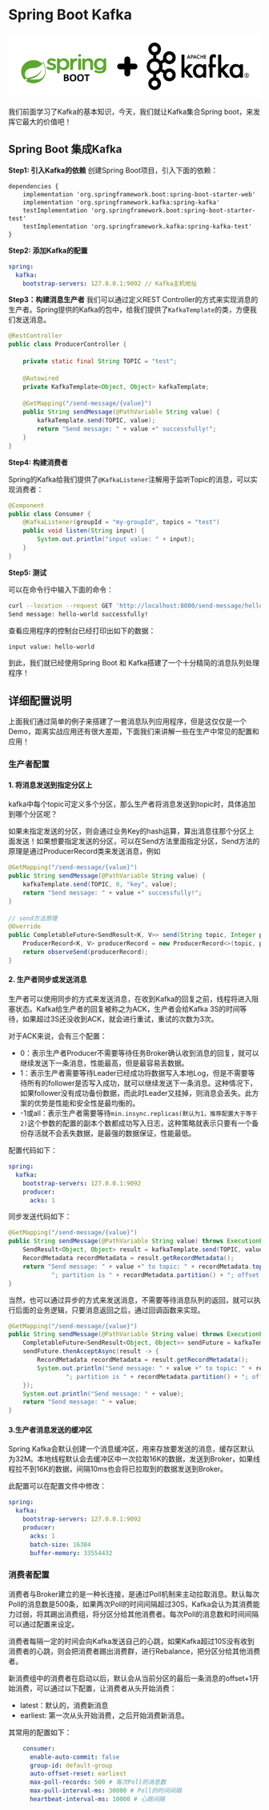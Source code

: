 # Spring Boot Kafka

![spring-boot-kafka](../images/spring-boot-kafka.webp)

我们前面学习了Kafka的基本知识，今天，我们就让Kafka集合Spring boot，来发挥它最大的价值吧！

## Spring Boot 集成Kafka

**Step1: 引入Kafka的依赖**
创建Spring Boot项目，引入下面的依赖：
```
dependencies {
	implementation 'org.springframework.boot:spring-boot-starter-web'
	implementation 'org.springframework.kafka:spring-kafka'
	testImplementation 'org.springframework.boot:spring-boot-starter-test'
	testImplementation 'org.springframework.kafka:spring-kafka-test'
}
```

**Step2: 添加Kafka的配置**
```yml
spring:
  kafka:
    bootstrap-servers: 127.0.0.1:9092 // Kafka主机地址
```

**Step3：构建消息生产者**
我们可以通过定义REST Controller的方式来实现消息的生产者。Spring提供的Kafka的包中，给我们提供了`KafkaTemplate`的类，方便我们发送消息。
```java
@RestController
public class ProducerController {

    private static final String TOPIC = "test";

    @Autowired
    private KafkaTemplate<Object, Object> kafkaTemplate;

    @GetMapping("/send-message/{value}")
    public String sendMessage(@PathVariable String value) {
        kafkaTemplate.send(TOPIC, value);
        return "Send message: " + value +" successfully!";
    }
}
```

**Step4: 构建消费者**

Spring的Kafka给我们提供了`@KafkaListener`注解用于监听Topic的消息，可以实现消费者：
```java
@Component
public class Consumer {
    @KafkaListener(groupId = "my-groupId", topics = "test")
    public void listen(String input) {
        System.out.println("input value: " + input);
    }
}
```

**Step5: 测试**

可以在命令行中输入下面的命令：
```bash
curl --location --request GET 'http://localhost:8080/send-message/hello-world'
Send message: hello-world successfully!
```

查看应用程序的控制台已经打印出如下的数据：
```bash
input value: hello-world
```

到此，我们就已经使用Spring Boot 和 Kafka搭建了一个十分精简的消息队列处理程序！

## 详细配置说明

上面我们通过简单的例子来搭建了一套消息队列应用程序，但是这仅仅是一个Demo，距离实战应用还有很大差距，下面我们来讲解一些在生产中常见的配置和应用！

### 生产者配置

#### 1. 将消息发送到指定分区上

kafka中每个topic可定义多个分区，那么生产者将消息发送到topic时，具体追加到哪个分区呢？

如果未指定发送的分区，则会通过业务Key的hash运算，算出消息往那个分区上面发送！如果想要指定发送的分区，可以在Send方法里面指定分区，Send方法的原理是通过ProducerRecord类来发送消息，例如
```java
@GetMapping("/send-message/{value}")
public String sendMessage(@PathVariable String value) {
    kafkaTemplate.send(TOPIC, 0, "key", value);
    return "Send message: " + value +" successfully!";
}

// send方法原理
@Override
public CompletableFuture<SendResult<K, V>> send(String topic, Integer partition, K key, @Nullable V data) {
    ProducerRecord<K, V> producerRecord = new ProducerRecord<>(topic, partition, key, data);
    return observeSend(producerRecord);
}
```

#### 2. 生产者同步或发送消息

生产者可以使用同步的方式来发送消息，在收到Kafka的回复之前，线程将进入阻塞状态。Kafka给生产者的回复被称之为ACK，生产者会给Kafka 3S的时间等待，如果超过3S还没收到ACK，就会进行重试，重试的次数为3次。

对于ACK来说，会有三个配置：
* 0：表示生产者Producer不需要等待任务Broker确认收到消息的回复，就可以继续发送下一条消息，性能最高，但是最容易丢数据。
* 1：表示生产者需要等待Leader已经成功将数据写入本地Log，但是不需要等待所有的follower是否写入成功，就可以继续发送下一条消息。这种情况下，如果follower没有成功备份数据，而此时Leader又挂掉，则消息会丢失。此方案的优势是性能和安全性是最均衡的。
* -1或all：表示生产者需要等待`min.insync.replicas(默认为1，推荐配置大于等于2)`这个参数的配置的副本个数都成功写入日志，这种策略就表示只要有一个备份存活就不会丢失数据，是最强的数据保证，性能最低。

配置代码如下：
```yml
spring:
  kafka:
    bootstrap-servers: 127.0.0.1:9092
    producer:
      acks: 1
```

同步发送代码如下：
```java
@GetMapping("/send-message/{value}")
public String sendMessage(@PathVariable String value) throws ExecutionException, InterruptedException {
    SendResult<Object, Object> result = kafkaTemplate.send(TOPIC, value).get();
    RecordMetadata recordMetadata = result.getRecordMetadata();
    return "Send message: " + value +" to topic: " + recordMetadata.topic() +
            "; partition is " + recordMetadata.partition() + "; offset is " + recordMetadata.offset();
}
```

当然，也可以通过异步的方式来发送消息，不需要等待消息队列的返回，就可以执行后面的业务逻辑，只要消息返回之后，通过回调函数来实现。
```java
@GetMapping("/send-message/{value}")
public String sendMessage(@PathVariable String value) throws ExecutionException, InterruptedException {
    CompletableFuture<SendResult<Object, Object>> sendFuture = kafkaTemplate.send(TOPIC, value);
    sendFuture.thenAcceptAsync(result -> {
        RecordMetadata recordMetadata = result.getRecordMetadata();
        System.out.println("Send message: " + value +" to topic: " + recordMetadata.topic() +
                "; partition is " + recordMetadata.partition() + "; offset is " + recordMetadata.offset());
    });
    System.out.println("Send message: " + value);
    return "Send message: " + value;
}
```

#### 3.生产者消息发送的缓冲区

Spring Kafka会默认创建一个消息缓冲区，用来存放要发送的消息，缓存区默认为32M。本地线程默认会去缓冲区中一次拉取16K的数据，发送到Broker，如果线程拉不到16K的数据，间隔10ms也会将已拉取到的数据发送到Broker。

此配置可以在配置文件中修改：
```yml
spring:
  kafka:
    bootstrap-servers: 127.0.0.1:9092
    producer:
      acks: 1
      batch-size: 16384
      buffer-memory: 33554432
```

### 消费者配置

消费者与Broker建立的是一种长连接，是通过Poll机制来主动拉取消息。默认每次Poll的消息数是500条，如果两次Poll的时间间隔超过30S，Kafka会认为其消费能力过弱，将其踢出消费组，将分区分给其他消费者。每次Poll的消息数和时间间隔可以通过配置来设定。

消费者每隔一定的时间会向Kafka发送自己的心跳，如果Kafka超过10S没有收到消费者的心跳，则会把消费者踢出消费群，进行Rebalance，把分区分给其他消费者。

新消费组中的消费者在启动以后，默认会从当前分区的最后一条消息的offset+1开始消费，可以通过以下配置，让消费者从头开始消费：
* latest：默认的，消费新消息
* earliest: 第一次从头开始消费，之后开始消费新消息。

其常用的配置如下：
```yml
    consumer:
      enable-auto-commit: false
      group-id: default-group
      auto-offset-reset: earliest
      max-poll-records: 500 # 每次Poll的消息数
      max-pull-interval-ms: 30000 # Poll的时间间隔
      heartbeat-interval-ms: 10000 # 心跳间隔
```